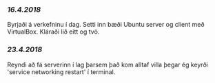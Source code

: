 ### *16.4.2018*

Byrjaði á verkefninu í dag. Setti inn bæði Ubuntu server og client með VirtualBox. Kláraði lið eitt og tvö.

### *23.4.2018*

Reyndi að fá serverinn í lag þarsem það kom alltaf villa þegar ég keyrði 'service networking restart' í terminal.
